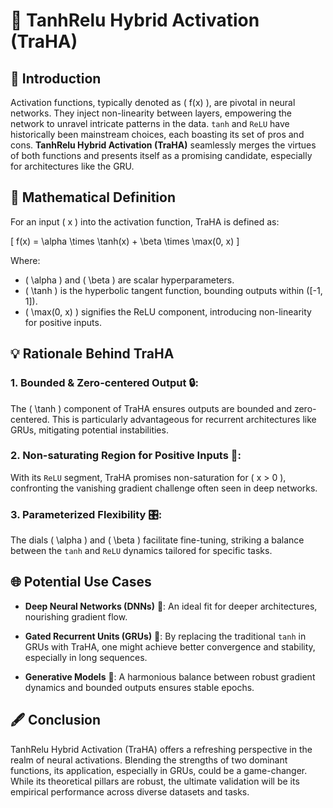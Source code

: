 # 🔱 TanhRelu Hybrid Activation (TraHA)

## 🚀 Introduction

Activation functions, typically denoted as \( f(x) \), are pivotal in neural networks. They inject non-linearity between layers, empowering the network to unravel intricate patterns in the data. `tanh` and `ReLU` have historically been mainstream choices, each boasting its set of pros and cons. **TanhRelu Hybrid Activation (TraHA)** seamlessly merges the virtues of both functions and presents itself as a promising candidate, especially for architectures like the GRU.

## 📐 Mathematical Definition

For an input \( x \) into the activation function, TraHA is defined as:

\[ 
f(x) = \alpha \times \tanh(x) + \beta \times \max(0, x) 
\]

Where:
- \( \alpha \) and \( \beta \) are scalar hyperparameters.
- \( \tanh \) is the hyperbolic tangent function, bounding outputs within \([-1, 1]\).
- \( \max(0, x) \) signifies the ReLU component, introducing non-linearity for positive inputs.

## 💡 Rationale Behind TraHA

### 1. **Bounded & Zero-centered Output** 🔒:
The \( \tanh \) component of TraHA ensures outputs are bounded and zero-centered. This is particularly advantageous for recurrent architectures like GRUs, mitigating potential instabilities.

### 2. **Non-saturating Region for Positive Inputs** 🌌:
With its `ReLU` segment, TraHA promises non-saturation for \( x > 0 \), confronting the vanishing gradient challenge often seen in deep networks.

### 3. **Parameterized Flexibility** 🎛:
The dials \( \alpha \) and \( \beta \) facilitate fine-tuning, striking a balance between the `tanh` and `ReLU` dynamics tailored for specific tasks.

## 🌐 Potential Use Cases

- **Deep Neural Networks (DNNs)** 🌲: An ideal fit for deeper architectures, nourishing gradient flow.

- **Gated Recurrent Units (GRUs)** 🔁: By replacing the traditional `tanh` in GRUs with TraHA, one might achieve better convergence and stability, especially in long sequences.

- **Generative Models** 🎨: A harmonious balance between robust gradient dynamics and bounded outputs ensures stable epochs.

## 🖋 Conclusion

TanhRelu Hybrid Activation (TraHA) offers a refreshing perspective in the realm of neural activations. Blending the strengths of two dominant functions, its application, especially in GRUs, could be a game-changer. While its theoretical pillars are robust, the ultimate validation will be its empirical performance across diverse datasets and tasks.

